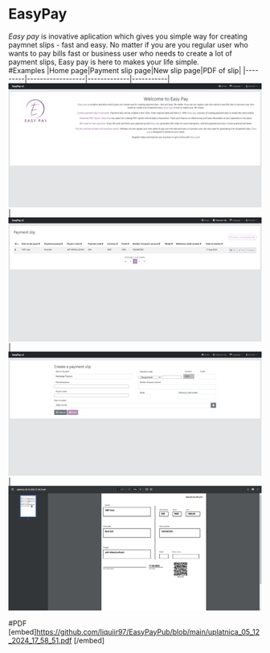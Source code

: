 # EasyPay

<i>Easy pay</i> is inovative aplication which gives you simple way for creating paymnet slips - fast and easy. No matter if you are you regular user who wants to pay bills fast or business user who needs to create a lot of payment slips, Easy pay is here to makes your life simple.
<br>
#Examples
|Home page|Payment slip page|New slip page|PDF of slip|
|---------|------------------|-------------|-----------|
<img src="https://github.com/liquiir97/EasyPayPub/blob/main/webpack/StartPage.png">|<img src="https://github.com/liquiir97/EasyPayPub/blob/main/webpack/SlipPage.png">|<img src="https://github.com/liquiir97/EasyPayPub/blob/main/webpack/NewSlipPage.png">|<img src="https://github.com/liquiir97/EasyPayPub/blob/main/webpack/SlipPdf.png">

#PDF
[embed]https://github.com/liquiir97/EasyPayPub/blob/main/uplatnica_05_12_2024_17_58_51.pdf [/embed]

